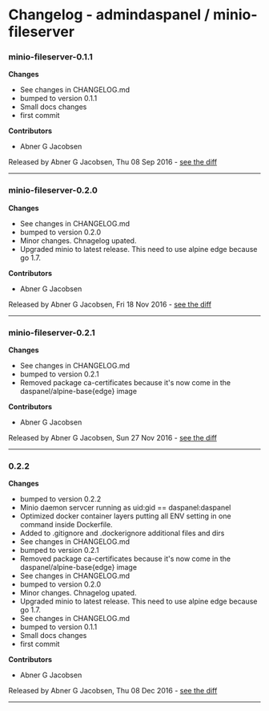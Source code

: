 # Changelog - admindaspanel / minio-fileserver

### minio-fileserver-0.1.1
__Changes__

- See changes in CHANGELOG.md
- bumped to version 0.1.1
- Small docs changes
- first commit

__Contributors__

- Abner G Jacobsen

Released by Abner G Jacobsen, Thu 08 Sep 2016 -
[see the diff](https://github.com/admindaspanel/minio-fileserver/compare/...#diff)
______________

### minio-fileserver-0.2.0
__Changes__

- See changes in CHANGELOG.md
- bumped to version 0.2.0
- Minor changes. Chnagelog upated.
- Upgraded minio to latest release. This need to use alpine edge because go 1.7.

__Contributors__

- Abner G Jacobsen

Released by Abner G Jacobsen, Fri 18 Nov 2016 -
[see the diff](https://github.com/admindaspanel/minio-fileserver/compare/...#diff)
______________

### minio-fileserver-0.2.1
__Changes__

- See changes in CHANGELOG.md
- bumped to version 0.2.1
- Removed package ca-certificates because it's now come in the daspanel/alpine-base{edge} image

__Contributors__

- Abner G Jacobsen

Released by Abner G Jacobsen, Sun 27 Nov 2016 -
[see the diff](https://github.com/admindaspanel/minio-fileserver/compare/...#diff)
______________

### 0.2.2
__Changes__

- bumped to version 0.2.2
- Minio daemon servcer running as uid:gid == daspanel:daspanel
- Optimized docker container layers putting all ENV setting in one command inside Dockerfile.
- Added to .gitignore and .dockerignore additional files and dirs
- See changes in CHANGELOG.md
- bumped to version 0.2.1
- Removed package ca-certificates because it's now come in the daspanel/alpine-base{edge} image
- See changes in CHANGELOG.md
- bumped to version 0.2.0
- Minor changes. Chnagelog upated.
- Upgraded minio to latest release. This need to use alpine edge because go 1.7.
- See changes in CHANGELOG.md
- bumped to version 0.1.1
- Small docs changes
- first commit

__Contributors__

- Abner G Jacobsen

Released by Abner G Jacobsen, Thu 08 Dec 2016 -
[see the diff](https://github.com/admindaspanel/minio-fileserver/compare/9a20715e4a9032e70720d1fae97b9b2df378a874...0.2.2#diff)
______________


